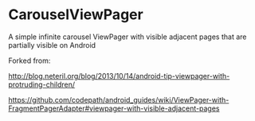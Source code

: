 # CarouselViewPager
A simple infinite carousel ViewPager with visible adjacent pages that are partially visible on Android

Forked from:

http://blog.neteril.org/blog/2013/10/14/android-tip-viewpager-with-protruding-children/

https://github.com/codepath/android_guides/wiki/ViewPager-with-FragmentPagerAdapter#viewpager-with-visible-adjacent-pages
